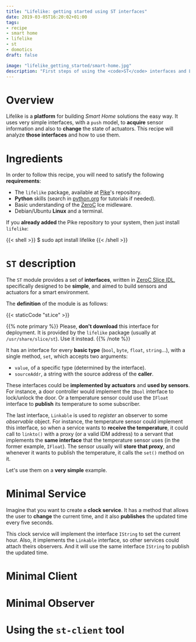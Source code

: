 ```yaml
---
title: "Lifelike: getting started using ST interfaces"
date: 2019-03-05T16:20:02+01:00
tags:
- recipe
- smart home
- lifelike
- st
- domotics
draft: false

image: "lifelike_getting_started/smart-home.jpg"
description: "First steps of using the <code>ST</code> interfaces and Lifelike&trade; tools."
---
```


# Overview

Lifelike is a **platform** for building *Smart Home* solutions the easy way. It uses very simple interfaces, with a `push` model, to **acquire** sensor information and also to **change** the state of actuators. This recipe will analyze **those interfaces** and how to use them.

# Ingredients

In order to follow this recipe, you will need to satisfy the following **requirements**:

* The `lifelike` package, available at [Pike](http://pike.esi.uclm.es/)'s repository.
* **Python** skills (search in [python.org](https://www.python.org/) for tutorials if needed).
* Basic understanding of the [ZeroC](https://zeroc.com/products/ice) Ice midleware.
* Debian/Ubuntu **Linux** and a terminal.

If you **already added** the Pike repository to your system, then just install `lifelike`:

{{< shell >}}
$ sudo apt install lifelike
{{< /shell >}}

# `ST` description

The `ST` module provides a set of **interfaces**, written in [ZeroC Slice IDL](https://doc.zeroc.com/ice/3.7/the-slice-language), specifically designed to be **simple**, and aimed to build sensors and actuators for a smart environment.

The **definition** of the module is as follows:

{{< staticCode "st.ice" >}}

{{% note primary %}}
Please, **don't download** this interface for deployment. It is provided by the `lifelike` package (usually at `/usr/share/slice/st`). Use it instead.
{{% /note %}}

It has an interface for every **basic type** (`bool`, `byte`, `float`, `string`...), with a single method, `set`, which accepts two arguments:

* `value`, of a specific type (determined by the interface).
* `sourceAddr`, a string with the source address of the **caller**.

These interfaces could be **implemented by actuators** and **used by sensors**. For instance, a door controller would implement the `IBool` interface to lock/unlock the door. Or a temperature sensor could use the `IFloat` interface to **publish** its temperature to some subscriber.

The last interface, `Linkable` is used to *register* an observer to some *observable* object. For instance, the temperature sensor could implement this interface, so when a service wants to **receive the temperature**, it could call to `linkto()` with a proxy (or a valid IDM address) to a servant that implements the **same interface** that the temperature sensor uses (in the former example, `IFloat`). The sensor usually will **store that proxy**, and whenever it wants to publish the temperature, it calls the `set()` method on it.

Let's use them on a **very simple** example.

# Minimal Service

Imagine that you want to create a **clock service**. It has a method that allows the user to **change** the current time, and it also **publishes** the updated time every five seconds.

This clock service will implement the interface `IString` to set the current hour. Also, it implements the `Linkable` interface, so other services could attach theirs observers. And it will use the same interface `IString` to publish the updated time.

# Minimal Client

# Minimal Observer

# Using the `st-client` tool


